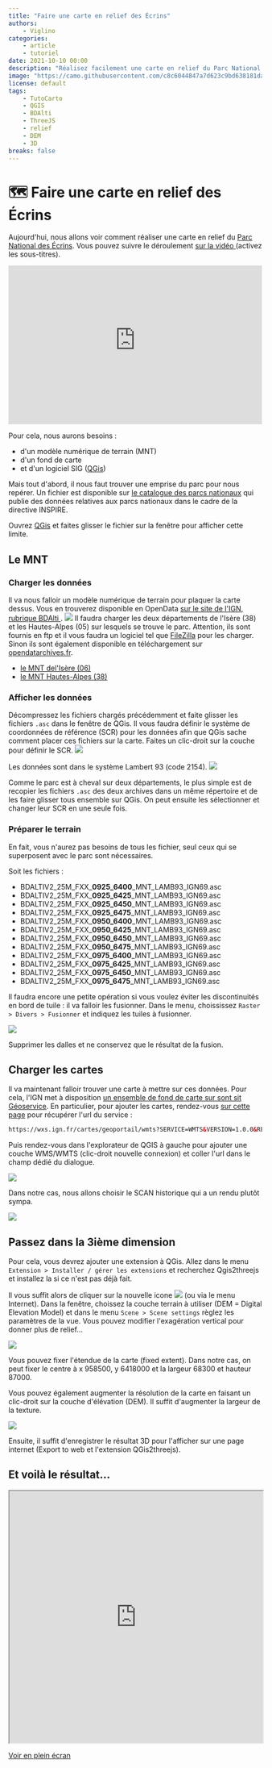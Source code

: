 ```yaml
---
title: "Faire une carte en relief des Écrins"
authors:
    - Viglino
categories:
    - article
    - tutoriel
date: 2021-10-10 00:00
description: "Réalisez facilement une carte en relief du Parc National des Écrins avec des données IGN et QGIS."
image: "https://camo.githubusercontent.com/c8c6044847a7d623c9bd638181da2e143454f3aa1cc85feb06e697e152941552/68747470733a2f2f692e696d6775722e636f6d2f4c3871384373332e706e67"
license: default
tags: 
    - TutoCarto
    - QGIS
    - BDAlti
    - ThreeJS
    - relief
    - DEM
    - 3D
breaks: false
---
```

# 🗺️ Faire une carte en relief des Écrins

Aujourd'hui, nous allons voir comment réaliser une carte en relief du [Parc National des Écrins](https://fr.wikipedia.org/wiki/Parc_national_des_%C3%89crins). 
Vous pouvez suivre le déroulement [sur la vidéo <i class="fa fa-youtube-play"></i>](https://youtu.be/wJjlKoSkmjY) (activez les sous-titres).

<iframe width="100%" height="315" src="https://www.youtube-nocookie.com/embed/wJjlKoSkmjY?cc_load_policy=1" title="YouTube video player" frameborder="0" allow="accelerometer; autoplay; clipboard-write; encrypted-media; gyroscope; picture-in-picture" allowfullscreen></iframe>

Pour cela, nous aurons besoins : 
- d'un modèle numérique de terrain (MNT)
- d'un fond de carte
- et d'un logiciel SIG ([QGis](https://www.qgis.org/fr/site/))

Mais tout d'abord, il nous faut trouver une emprise du parc pour nous repérer. Un fichier est disponible sur [le catalogue des parcs nationaux](https://catalogue.parcnational.fr/catalogue/pne/fre/catalog.search#/metadata/b1b74e1bffa193453a75cccc39f6f304c8cc5561a03b2729092127ebf81439ff) qui publie des données relatives aux parcs nationaux dans le cadre de la directive INSPIRE.

Ouvrez [QGis](https://www.qgis.org/fr/site/) et faites glisser le fichier sur la fenêtre pour afficher cette limite.

## Le MNT


### Charger les données

Il va nous falloir un modèle numérique de terrain pour plaquer la carte dessus.
Vous en trouverez disponible en OpenData [sur le site de l'IGN, rubrique BDAlti <i class="fa fa-external-link"></i>](https://geoservices.ign.fr/bdalti).
![](https://geoservices.ign.fr/sites/default/files/2021-05/bdalti_Visuel.png)
Il faudra charger les deux départements de l'Isère (38) et les Hautes-Alpes (05) sur lesquels se trouve le parc.
Attention, ils sont fournis en ftp et il vous faudra un logiciel tel que [FileZilla](https://filezilla-project.org/) pour les charger. Sinon ils sont également disponible en téléchargement sur [opendatarchives.fr](https://files.opendatarchives.fr/professionnels.ign.fr/bdalti/).
- [le MNT del'Isère (06) <i class="fa fa-download"></i>](https://files.opendatarchives.fr/professionnels.ign.fr/bdalti/BDALTIV2_2-0_25M_ASC_LAMB93-IGN69_D005_2021-08-04.7z)
- [le MNT Hautes-Alpes (38)  <i class="fa fa-download"></i>](https://files.opendatarchives.fr/professionnels.ign.fr/bdalti/BDALTIV2_2-0_25M_ASC_LAMB93-IGN69_D038_2020-11-13.7z)

### Afficher les données

Décompressez les fichiers chargés précédemment et faite glisser les fichiers `.asc` dans le fenêtre de QGis.
Il vous faudra définir le système de coordonnées de référence (SCR) pour les données afin que QGis sache comment placer ces fichiers sur la carte. Faites un clic-droit sur la couche pour définir le SCR.
![](https://i.imgur.com/cVAmody.png)

Les données sont dans le système Lambert 93 (code 2154).
![](https://i.imgur.com/2PPPWrG.png)

Comme le parc est à cheval sur deux départements, le plus simple est de recopier les fichiers `.asc` des deux archives dans un même répertoire et de les faire glisser tous ensemble sur QGis. On peut ensuite les sélectionner et changer leur SCR en une seule fois.

### Préparer le terrain

En fait, vous n'aurez pas besoins de tous les fichier, seul ceux qui se superposent avec le parc sont nécessaires.

Soit les fichiers :
- BDALTIV2_25M_FXX_**0925_6400**_MNT_LAMB93_IGN69.asc
- BDALTIV2_25M_FXX_**0925_6425**_MNT_LAMB93_IGN69.asc
- BDALTIV2_25M_FXX_**0925_6450**_MNT_LAMB93_IGN69.asc
- BDALTIV2_25M_FXX_**0925_6475**_MNT_LAMB93_IGN69.asc
- BDALTIV2_25M_FXX_**0950_6400**_MNT_LAMB93_IGN69.asc
- BDALTIV2_25M_FXX_**0950_6425**_MNT_LAMB93_IGN69.asc
- BDALTIV2_25M_FXX_**0950_6450**_MNT_LAMB93_IGN69.asc
- BDALTIV2_25M_FXX_**0950_6475**_MNT_LAMB93_IGN69.asc
- BDALTIV2_25M_FXX_**0975_6400**_MNT_LAMB93_IGN69.asc
- BDALTIV2_25M_FXX_**0975_6425**_MNT_LAMB93_IGN69.asc
- BDALTIV2_25M_FXX_**0975_6450**_MNT_LAMB93_IGN69.asc
- BDALTIV2_25M_FXX_**0975_6475**_MNT_LAMB93_IGN69.asc

Il faudra encore une petite opération si vous voulez éviter les discontinuités en bord de tuile : il va falloir les fusionner.
Dans le menu, choississez `Raster > Divers > Fusionner` et indiquez les tuiles à fusionner.

![](https://i.imgur.com/c2UShiQ.png)

Supprimer les dalles et ne conservez que le résultat de la fusion.

## Charger les cartes

Il va maintenant falloir trouver une carte à mettre sur ces données.
Pour cela, l'IGN met à disposition [un ensemble de fond de carte sur sont sit Géoservice](https://geoservices.ign.fr/services-web-experts).
En particulier, pour ajouter les cartes, rendez-vous [sur cette page](https://geoservices.ign.fr/services-web-experts-cartes) pour récupérer l'url du service : 
```html
https://wxs.ign.fr/cartes/geoportail/wmts?SERVICE=WMTS&VERSION=1.0.0&REQUEST=GetCapabilities
```
Puis rendez-vous dans l'explorateur de QGIS à gauche pour ajouter une couche WMS/WMTS (clic-droit nouvelle connexion) et coller l'url dans le champ dédié du dialogue.

![](https://i.imgur.com/H79A9nN.png)

Dans notre cas, nous allons choisir le SCAN historique qui a un rendu plutôt sympa.

![](https://i.imgur.com/yCfwagS.jpg)


## Passez dans la 3ième dimension

Pour cela, vous devrez ajouter une extension à QGis. 
Allez dans le menu `Extension > Installer / gérer les extensions` et recherchez Qgis2threejs et installez la si ce n'est pas déjà fait.

Il vous suffit alors de cliquer sur la nouvelle icone ![](https://i.imgur.com/qzmotVy.png) (ou via le menu Internet).
Dans la fenêtre, choissez la couche terrain à utiliser (DEM = Digital Elevation Model) et dans le menu `Scene > Scene settings` règlez les paramètres de la vue.
Vous pouvez modifier l'exagération vertical pour donner plus de relief...

![](https://i.imgur.com/0GjwdiZ.png)

Vous pouvez fixer l'étendue de la carte (fixed extent). Dans notre cas, on peut fixer le centre à x 958500, y 6418000 et la largeur 68300 et hauteur  87000.

Vous pouvez également augmenter la résolution de la carte en faisant un clic-droit sur la couche d'élévation (DEM). Il suffit d'augmenter la largeur de la texture.

![](https://i.imgur.com/TlusqjN.png)

Ensuite, il suffit d'enregistrer le résultat 3D pour l'afficher sur une page internet (Export to web et l'extension QGis2threejs).

## Et voilà le résultat...

<iframe src="https://viglino.github.io/maps/static/PNE_coeur.html" width="100%" height="500"></iframe>

[Voir en plein écran <i class="fa fa-external-link"></i>](https://viglino.github.io/maps/static/PNE_coeur.html)
    
